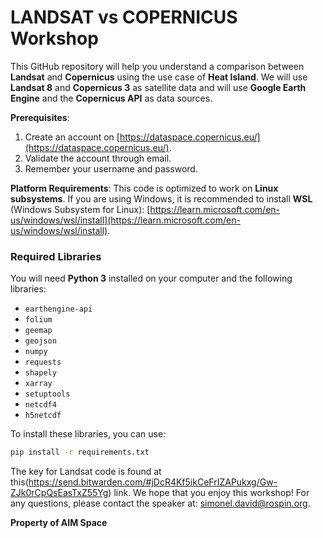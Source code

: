 # LANDSAT vs COPERNICUS Workshop

This GitHub repository will help you understand a comparison between **Landsat** and **Copernicus** using the use case of **Heat Island**. We will use **Landsat 8** and **Copernicus 3** as satellite data and will use **Google Earth Engine** and the **Copernicus API** as data sources.

**Prerequisites**:
1. Create an account on [https://dataspace.copernicus.eu/](https://dataspace.copernicus.eu/).
2. Validate the account through email.
3. Remember your username and password.

**Platform Requirements**:
This code is optimized to work on **Linux subsystems**. If you are using Windows, it is recommended to install **WSL** (Windows Subsystem for Linux): [https://learn.microsoft.com/en-us/windows/wsl/install](https://learn.microsoft.com/en-us/windows/wsl/install).

### Required Libraries
You will need **Python 3** installed on your computer and the following libraries:

- `earthengine-api`
- `folium`
- `geemap`
- `geojson`
- `numpy`
- `requests`
- `shapely`
- `xarray`
- `setuptools`
- `netcdf4`
- `h5netcdf`

To install these libraries, you can use:
```bash
pip install -r requirements.txt
```

The key for Landsat code is found at this(https://send.bitwarden.com/#jDcR4Kf5ikCeFrIZAPukxg/Gw-ZJk0rCpQsEasTxZ55Yg) link.
We hope that you enjoy this workshop! For any questions, please contact the speaker at: simonel.david@rospin.org.

**Property of AIM Space**